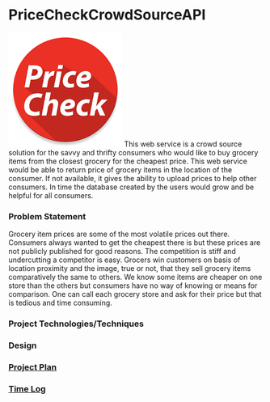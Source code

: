 # PriceCheckCrowdSourceAPI
![Image Only](DesignDocuments/images/pricecheck.png)
  This web service is a crowd source solution for the savvy and thrifty 
  consumers who would like to buy grocery items from the closest grocery for the
   cheapest price. This web service would be able to return price of grocery 
   items in the location of the consumer. If not available, it gives the ability to upload 
   prices to help other consumers. In time the database created by the users 
   would grow and be helpful for all consumers.

### Problem Statement
Grocery item prices are some of the most volatile prices out there. Consumers
 always wanted to get the cheapest there is but these prices are not publicly
  published for good reasons. The competition is stiff and undercutting a 
  competitor is easy. Grocers win customers on basis of location proximity and 
  the image, true or not, that they sell grocery items comparatively the same
   to others. We know some items are cheaper on one store than the others but 
  consumers have no way of knowing or means for comparison. One can call each
   grocery store and ask for their price but that is tedious and time consuming.  

### Project Technologies/Techniques 


### Design

### [Project Plan](ProjectPlan.md)

### [Time Log](TimeLog.md)
